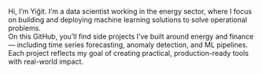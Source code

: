 Hi, I’m Yiğit. I’m a data scientist working in the energy sector, where I focus on building and deploying machine learning solutions to solve operational problems.  
On this GitHub, you’ll find side projects I’ve built around energy and finance — including time series forecasting, anomaly detection, and ML pipelines.  
Each project reflects my goal of creating practical, production-ready tools with real-world impact.
